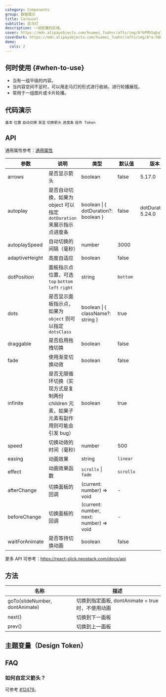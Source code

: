 ```yaml
---
category: Components
group: 数据展示
title: Carousel
subtitle: 走马灯
description: 一组轮播的区域。
cover: https://mdn.alipayobjects.com/huamei_7uahnr/afts/img/A*bPMSSqbaTMkAAAAAAAAAAAAADrJ8AQ/original
coverDark: https://mdn.alipayobjects.com/huamei_7uahnr/afts/img/A*a-58QpYnqOsAAAAAAAAAAAAADrJ8AQ/original
demo:
  cols: 2
---
```


## 何时使用 {#when-to-use}

- 当有一组平级的内容。
- 当内容空间不足时，可以用走马灯的形式进行收纳，进行轮播展现。
- 常用于一组图片或卡片轮播。

## 代码演示

<!-- prettier-ignore -->
<code src="./demo/basic.tsx">基本</code>
<code src="./demo/position.tsx">位置</code>
<code src="./demo/autoplay.tsx">自动切换</code>
<code src="./demo/fade.tsx">渐显</code>
<code src="./demo/arrows.tsx" >切换箭头</code>
<code src="./demo/dot-duration.tsx" version="5.24.0">进度条</code>
<code src="./demo/component-token.tsx" debug>组件 Token</code>

## API

通用属性参考：[通用属性](/docs/react/common-props)

| 参数 | 说明 | 类型 | 默认值 | 版本 |
| --- | --- | --- | --- | --- |
| arrows | 是否显示箭头 | boolean | false | 5.17.0 |
| autoplay | 是否自动切换，如果为 object 可以指定 `dotDuration` 来展示指示点进度条 | boolean \| { dotDuration?: boolean } | false | dotDuration: 5.24.0 |
| autoplaySpeed | 自动切换的间隔（毫秒） | number | 3000 |  |
| adaptiveHeight | 高度自适应 | boolean | false |  |
| dotPosition | 面板指示点位置，可选 `top` `bottom` `left` `right` | string | `bottom` |  |
| dots | 是否显示面板指示点，如果为 `object` 则可以指定 `dotsClass` | boolean \| { className?: string } | true |  |
| draggable | 是否启用拖拽切换 | boolean | false |  |
| fade | 使用渐变切换动效 | boolean | false |  |
| infinite | 是否无限循环切换（实现方式是复制两份 children 元素，如果子元素有副作用则可能会引发 bug） | boolean | true |  |
| speed | 切换动效的时间（毫秒） | number | 500 |  |
| easing | 动画效果 | string | `linear` |  |
| effect | 动画效果函数 | `scrollx` \| `fade` | `scrollx` |  |
| afterChange | 切换面板的回调 | (current: number) => void | - |  |
| beforeChange | 切换面板的回调 | (current: number, next: number) => void | - |  |
| waitForAnimate | 是否等待切换动画 | boolean | false |  |

更多 API 可参考：<https://react-slick.neostack.com/docs/api>

## 方法

| 名称                           | 描述                                              |
| ------------------------------ | ------------------------------------------------- |
| goTo(slideNumber, dontAnimate) | 切换到指定面板, dontAnimate = true 时，不使用动画 |
| next()                         | 切换到下一面板                                    |
| prev()                         | 切换到上一面板                                    |

## 主题变量（Design Token）

<ComponentTokenTable component="Carousel"></ComponentTokenTable>

## FAQ

### 如何自定义箭头？

可参考 [#12479](https://github.com/ant-design/ant-design/issues/12479)。
